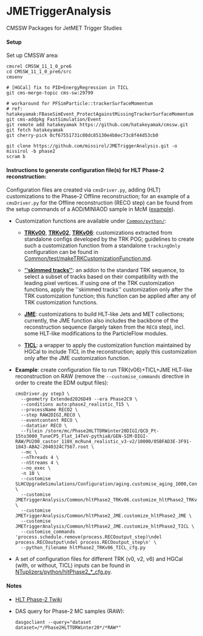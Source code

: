 JMETriggerAnalysis
==================

CMSSW Packages for JetMET Trigger Studies

#### Setup

Set up CMSSW area:
```shell
cmsrel CMSSW_11_1_0_pre6
cd CMSSW_11_1_0_pre6/src
cmsenv

# [HGCal] fix to PID+EnergyRegression in TICL
git cms-merge-topic cms-sw:29799

# workaround for PFSimParticle::trackerSurfaceMomentum
# ref: hatakeyamak:FBaseSimEvent_ProtectAgainstMissingTrackerSurfaceMomentum
git cms-addpkg FastSimulation/Event
git remote add hatakeyamak https://github.com/hatakeyamak/cmssw.git
git fetch hatakeyamak
git cherry-pick 0cf67551731c80dc85130e4b8ec73c8f44d53cb0

git clone https://github.com/missirol/JMETriggerAnalysis.git -o missirol -b phase2
scram b
```

#### Instructions to generate configuration file(s) for HLT Phase-2 reconstruction:

Configuration files are created via `cmsDriver.py`,
adding (HLT) customizations to the Phase-2 Offline reconstruction;
for an example of a `cmsDriver.py` for the Offline reconstruction (RECO step)
can be found from the setup commands of a AOD/MINIAOD sample in McM
([example](https://cms-pdmv.cern.ch/mcm/public/restapi/requests/get_setup/TSG-Phase2HLTTDRWinter20RECOMiniAOD-00010)).

* Customization functions are available under
  [`Common/python/`](https://github.com/missirol/JMETriggerAnalysis/tree/phase2/Common/python):

  - [**TRKv00**](https://github.com/missirol/JMETriggerAnalysis/blob/phase2/Common/python/hltPhase2_TRKv00.py#L3),
    [**TRKv02**](https://github.com/missirol/JMETriggerAnalysis/blob/phase2/Common/python/hltPhase2_TRKv02.py#L3),
    [**TRKv06**](https://github.com/missirol/JMETriggerAnalysis/blob/phase2/Common/python/hltPhase2_TRKv06.py#L3):
    customizations extracted from standalone configs developed by the TRK POG;
    guidelines to create such a customization function
    from a standalone `trackingOnly` configuration can be found in
    [Common/test/makeTRKCustomizationFunction.md](https://github.com/missirol/JMETriggerAnalysis/blob/phase2/Common/test/makeTRKCustomizationFunction.md).

  - [**''skimmed tracks''**](https://github.com/missirol/JMETriggerAnalysis/blob/phase2/Common/python/hltPhase2_skimmedTracks.py#L3):
    an addon to the standard TRK sequence,
    to select a subset of tracks based on their compatibility
    with the leading pixel vertices.
    If using one of the TRK customization functions,
    apply the ''skimmed tracks'' customization only after the TRK customization function;
    this function can be applied after any of TRK customization functions.

  - [**JME**](https://github.com/missirol/JMETriggerAnalysis/blob/phase2/Common/python/hltPhase2_JME.py#L13):
    customizations to build HLT-like Jets and MET collections;
    currently, the JME function also includes the backbone of
    the reconstruction sequence (largely taken from the `RECO` step),
    incl. some HLT-like modifications to the ParticleFlow modules.

  - [**TICL**](https://github.com/missirol/JMETriggerAnalysis/blob/phase2/Common/python/hltPhase2_JME.py#L885):
    a wrapper to apply the customization function maintained
    by HGCal to include TICL in the reconstruction;
    apply this customization only after the JME customization function.

* **Example**: create configuration file to run TRK(v06)+TICL+JME HLT-like reconstruction on RAW
  (remove the `--customise_commands` directive in order to create the EDM output files):
  ```shell
  cmsDriver.py step3 \
    --geometry Extended2026D49 --era Phase2C9 \
    --conditions auto:phase2_realistic_T15 \
    --processName RECO2 \
    --step RAW2DIGI,RECO \
    --eventcontent RECO \
    --datatier RECO \
    --filein /store/mc/Phase2HLTTDRWinter20DIGI/QCD_Pt-15to3000_TuneCP5_Flat_14TeV-pythia8/GEN-SIM-DIGI-RAW/PU200_castor_110X_mcRun4_realistic_v3-v2/10000/05BFAD3E-3F91-1843-ABA2-2040324C7567.root \
    --mc \
    --nThreads 4 \
    --nStreams 4 \
    --no_exec \
    -n 10 \
    --customise SLHCUpgradeSimulations/Configuration/aging.customise_aging_1000,Configuration/DataProcessing/Utils.addMonitoring \
    --customise JMETriggerAnalysis/Common/hltPhase2_TRKv06.customize_hltPhase2_TRKv06 \
    --customise JMETriggerAnalysis/Common/hltPhase2_JME.customize_hltPhase2_JME \
    --customise JMETriggerAnalysis/Common/hltPhase2_JME.customize_hltPhase2_TICL \
    --customise_commands 'process.schedule.remove(process.RECOoutput_step)\ndel process.RECOoutput\ndel process.RECOoutput_step\n' \
    --python_filename hltPhase2_TRKv06_TICL_cfg.py
  ```

* A set of configuration files for different TRK (v0, v2, v6) and HGCal (with, or without, TICL) inputs can be found in
  [NTuplizers/python/hltPhase2_*_cfg.py](https://github.com/missirol/JMETriggerAnalysis/tree/phase2/NTuplizers/python).

#### Notes

 * [HLT Phase-2 Twiki](https://twiki.cern.ch/twiki/bin/viewauth/CMS/HighLevelTriggerPhase2)

 * DAS query for Phase-2 MC samples (RAW):
   ```shell
   dasgoclient --query="dataset dataset=/*/Phase2HLTTDRWinter20*/*RAW*"
   ```
